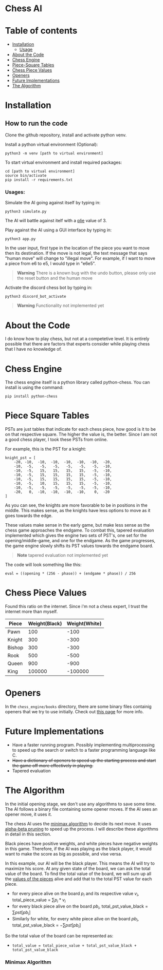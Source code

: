 # Chess AI

Table of contents
=================

<!--ts-->
* [Installation](#installation)
   * [Usage](#usage)
* [About the Code](#about-the-code)
* [Chess Engine](#chess-engine)
* [Piece-Square Tables](#Piece-Square-Tables)
* [Chess Piece Values](#Chess-Piece-Values)
* [Openers](#openers)
* [Future Implementations](#future-implementations)
* [The Algorithm](#the-algorithm)
<!--te-->


Installation
============
## How to run the code

Clone the github repository, install and activate python venv. 

Install a python virtual environment (Optional):
```
python3 -m venv [path to virtual environment]
```

To start virtual environment and install required packages:
```
cd [path to virtual environment]
source bin/activate
pip install -r requirements.txt
```

### Usages:
Simulate the AI going against itself by typing in:
```
python3 simulate.py
```
The AI will battle against itelf with a [plie](#the-algorithm) value of 3.


Play against the AI using a GUI interface by typing in:
```
python3 app.py
```
In the user input, first type in the location of the piece you want to move then its destination.
If the move is not legal, the text message that says "human move" will change to "illegal move".
For example, if I want to move a piece from e6 to e5, I would type in "e6e5".
> **Warning**
> There is a known bug with the undo button, please only use the reset button and the human move


Activate the discord chess bot by typing in:
```
python3 discord_bot_activate
```
> **Warning**
> Functionality not implemented yet



About the Code
============
I do know how to play chess, but not at a competetive level. It is entirely possible that there are factors that experts consider while playing chess that I have no knowledge of.

Chess Engine
============
The chess engine itself is a python library called python-chess. 
You can install is using the command:
```
pip install python-chess
```


Piece Square Tables
============
PSTs are just tables that indicate for each chess piece, how good is it to be on that respective square.
The higher the value is, the better. Since I am not a good chess player, I took these PSTs from online.

For example, this is the PST for a knight:

```
knight_pst = [
    -20, -10,  -10,  -10,  -10,  -10,  -10,  -20,
    -10,  -5,   -5,   -5,   -5,   -5,   -5,  -10,
    -10,  -5,   15,   15,   15,   15,   -5,  -10,
    -10,  -5,   15,   15,   15,   15,   -5,  -10,
    -10,  -5,   15,   15,   15,   15,   -5,  -10,
    -10,  -5,   10,   15,   15,   15,   -5,  -10,
    -10,  -5,   -5,   -5,   -5,   -5,   -5,  -10,
    -20,   0,  -10,  -10,  -10,  -10,    0,  -20
]
```
As you can see, the knights are more favorable to be in positions in the middle. This makes sense, as the knights have less options to move as it goes towards the edge.

These values make sense in the early game, but make less sense as the chess game approaches the endgame. To combat this, tapered evaluation implemented which gives the engine two sets of PST's, one set for the opening/middle-game, and one for the endgame. As the game progresses, the game engine slowly shifts its PST values towards the endgame board.

> **Note**
> tapered evaluation not implemented yet

The code will look something like this:
```
eval = ((opening * (256 - phase)) + (endgame * phase)) / 256
```

Chess Piece Values
============
Found this ratio on the internet. Since i'm not a chess expert, I trust the internet more than myself.

| Piece | Weight(Black) | Weight(White) | 
| --- | --- | --- |
| Pawn | 100 | -100 |
| Knight | 300 | -300 |
| Bishop | 300 | -300 |
| Rook | 500 | -500 |
| Queen | 900 | -900 |
| King | 100000 | -100000 |

Openers
============
In the ``` chess_engine/books ``` directory, there are some binary files containig openers that we try to use initially.
Check out [this page](https://github.com/AnshGaikwad/Chess-World/tree/master/books) for more info.



Future Implementations
============
- Have a faster running program. Possibly implementing multiprocessing to speed up the search or switch to a faster programming language like C.
- ~~Have a dictionary of openers to speed up the starting process and start the game off more effectively in playing.~~
- Tapered evaluation



The Algorithm
============
In the initial opening stage, we don't use any algorithms to save some time. The AI follows a binary file containing some opener moves. If the AI sees an opener move, it uses it.

The chess AI uses the [minimax algorithm](https://en.wikipedia.org/wiki/Minimax) to decide its next move. It uses [alpha-beta pruning](https://en.wikipedia.org/wiki/Alpha%E2%80%93beta_pruning) to speed up the process. I will describe these algorithms in detail in this section.

Black pieces have positive weights, and white pieces have negative weights in this game. Therefore, if the AI was playing as the black player, it would want to make the score as big as possible, and vise versa.

In this example, our AI will be the black player. This means the AI will try to maximize his score.
At any given state of the board, we can ask the total value of the board. 
To find the total value of the board, we will sum up all the [values of the pieces](#chess-piece-values) alive and add that to the total PST value for each piece.

- for every piece alive on the board $p_i$ and its respective value $v_i$, total_piece_value = $\sum p_i*v_i$
- for every black piece alive on the board $pb_i$, total_pst_value_black = $\sum pst[pb_i]$
- Similarly for white, for every white piece alive on the board $pb_i$, total_pst_value_black = $-\sum pst[pb_i]$

So the total value of the board can be represented as:
- ```total_value = total_piece_value + total_pst_value_black + total_pst_value_black```


### Minimax Algorithm





